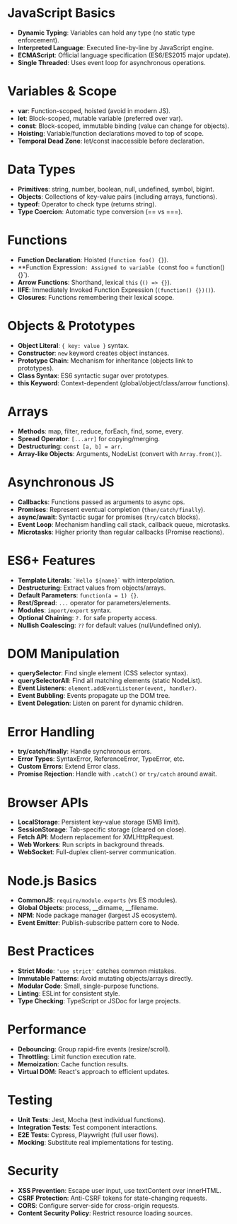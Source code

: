 # JavaScript Basics
- **Dynamic Typing**: Variables can hold any type (no static type enforcement).
- **Interpreted Language**: Executed line-by-line by JavaScript engine.
- **ECMAScript**: Official language specification (ES6/ES2015 major update).
- **Single Threaded**: Uses event loop for asynchronous operations.

# Variables & Scope
- **var**: Function-scoped, hoisted (avoid in modern JS).
- **let**: Block-scoped, mutable variable (preferred over var).
- **const**: Block-scoped, immutable binding (value can change for objects).
- **Hoisting**: Variable/function declarations moved to top of scope.
- **Temporal Dead Zone**: let/const inaccessible before declaration.

# Data Types
- **Primitives**: string, number, boolean, null, undefined, symbol, bigint.
- **Objects**: Collections of key-value pairs (including arrays, functions).
- **typeof**: Operator to check type (returns string).
- **Type Coercion**: Automatic type conversion (== vs ===).

# Functions
- **Function Declaration**: Hoisted (`function foo() {}`).
- **Function Expression`: Assigned to variable (`const foo = function() {}`).
- **Arrow Functions**: Shorthand, lexical `this` (`() => {}`).
- **IIFE**: Immediately Invoked Function Expression (`(function() {})()`).
- **Closures**: Functions remembering their lexical scope.

# Objects & Prototypes
- **Object Literal**: `{ key: value }` syntax.
- **Constructor**: `new` keyword creates object instances.
- **Prototype Chain**: Mechanism for inheritance (objects link to prototypes).
- **Class Syntax**: ES6 syntactic sugar over prototypes.
- **this Keyword**: Context-dependent (global/object/class/arrow functions).

# Arrays
- **Methods**: map, filter, reduce, forEach, find, some, every.
- **Spread Operator**: `[...arr]` for copying/merging.
- **Destructuring**: `const [a, b] = arr`.
- **Array-like Objects**: Arguments, NodeList (convert with `Array.from()`).

# Asynchronous JS
- **Callbacks**: Functions passed as arguments to async ops.
- **Promises**: Represent eventual completion (`then/catch/finally`).
- **async/await**: Syntactic sugar for promises (`try/catch` blocks).
- **Event Loop**: Mechanism handling call stack, callback queue, microtasks.
- **Microtasks**: Higher priority than regular callbacks (Promise reactions).

# ES6+ Features
- **Template Literals**: `` `Hello ${name}` `` with interpolation.
- **Destructuring**: Extract values from objects/arrays.
- **Default Parameters**: `function(a = 1) {}`.
- **Rest/Spread**: `...` operator for parameters/elements.
- **Modules**: `import/export` syntax.
- **Optional Chaining**: `?.` for safe property access.
- **Nullish Coalescing**: `??` for default values (null/undefined only).

# DOM Manipulation
- **querySelector**: Find single element (CSS selector syntax).
- **querySelectorAll**: Find all matching elements (static NodeList).
- **Event Listeners**: `element.addEventListener(event, handler)`.
- **Event Bubbling**: Events propagate up the DOM tree.
- **Event Delegation**: Listen on parent for dynamic children.

# Error Handling
- **try/catch/finally**: Handle synchronous errors.
- **Error Types**: SyntaxError, ReferenceError, TypeError, etc.
- **Custom Errors**: Extend Error class.
- **Promise Rejection**: Handle with `.catch()` or `try/catch` around await.

# Browser APIs
- **LocalStorage**: Persistent key-value storage (5MB limit).
- **SessionStorage**: Tab-specific storage (cleared on close).
- **Fetch API**: Modern replacement for XMLHttpRequest.
- **Web Workers**: Run scripts in background threads.
- **WebSocket**: Full-duplex client-server communication.

# Node.js Basics
- **CommonJS**: `require/module.exports` (vs ES modules).
- **Global Objects**: process, __dirname, __filename.
- **NPM**: Node package manager (largest JS ecosystem).
- **Event Emitter**: Publish-subscribe pattern core to Node.

# Best Practices
- **Strict Mode**: `'use strict'` catches common mistakes.
- **Immutable Patterns**: Avoid mutating objects/arrays directly.
- **Modular Code**: Small, single-purpose functions.
- **Linting**: ESLint for consistent style.
- **Type Checking**: TypeScript or JSDoc for large projects.

# Performance
- **Debouncing**: Group rapid-fire events (resize/scroll).
- **Throttling**: Limit function execution rate.
- **Memoization**: Cache function results.
- **Virtual DOM**: React's approach to efficient updates.

# Testing
- **Unit Tests**: Jest, Mocha (test individual functions).
- **Integration Tests**: Test component interactions.
- **E2E Tests**: Cypress, Playwright (full user flows).
- **Mocking**: Substitute real implementations for testing.

# Security
- **XSS Prevention**: Escape user input, use textContent over innerHTML.
- **CSRF Protection**: Anti-CSRF tokens for state-changing requests.
- **CORS**: Configure server-side for cross-origin requests.
- **Content Security Policy**: Restrict resource loading sources.
